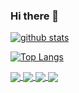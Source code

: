 ### Hi there 👋

<!--
**23carnies/23carnies** is a ✨ _special_ ✨ repository because its `README.md` (this file) appears on your GitHub profile.

Here are some ideas to get you started:

- 🔭 I’m currently working on ...
- 🌱 I’m currently learning ...
- 👯 I’m looking to collaborate on ...
- 🤔 I’m looking for help with ...
- 💬 Ask me about ...
- 📫 How to reach me: ...
- 😄 Pronouns: ...
- ⚡ Fun fact: ...
-->

[![github stats](https://github-readme-stats.vercel.app/api?username=23carnies&show_icons=true&hide=issues,contribs&theme=ayu-mirage)](https://github.com/23carnies/github-readme-stats)

[![Top Langs](https://github-readme-stats.vercel.app/api/top-langs/?username=23carnies&langs_count=8&show_icons=true&theme=ayu-mirage&layout=compact)](https://github.com/23carnies/github-readme-stats)

<a href="https://github.com/23carnies/MeetYourMakerCoupled">
  <img align="center" src="https://github-readme-stats.vercel.app/api/pin/?username=23carnies&show_icons=true&hide=issues,contribs&theme=ayu-mirage&repo=MeetYourMakerCoupled" />
</a>
<a href="https://github.com/23carnies/bilingue">
  <img align="center" src="https://github-readme-stats.vercel.app/api/pin/?username=23carnies&repo=bilingue&theme=ayu-mirage" />
</a>
<a href="https://github.com/23carnies/Tic_Tac_Toe">
  <img align="center" src="https://github-readme-stats.vercel.app/api/pin/?username=23carnies&repo=Tic_Tac_Toe&theme=ayu-mirage" />
</a>
<a href="https://github.com/23carnies/psychedelicRoulette">
  <img align="center" src="https://github-readme-stats.vercel.app/api/pin/?username=23carnies&repo=psychedelicRoulette&theme=ayu-mirage" />
</a>





